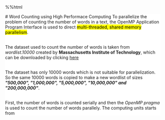 %%html
<style>
    .white{background-color: #FFFFFF;}
</style>

<div class="white">
# Word Counting using High Performace Computing
To parallelize the problem of counting the number of words in a text, the OpenMP Application Program Interface
is used to direct <mark>multi-threaded, shared memory parallelism</mark>. <br><br>

The dataset used to count the number of words is taken from *wordlist.10000* created by **Massachusetts Institute of Technology**,
which can be downloaded by clicking [here](https://www.mit.edu/~ecprice/wordlist.10000) <br><br>

The dataset has only 10000 words which is not suitable for parallelization. So the same 10000 words is copied to make a new
wordlist of sizes ***"500,000", "1,000,000", "5,000,000", "10,000,000" and "200,000,000"***. <br><br>

First, the number of words is counted serially and then the *OpenMP pragma* is used to count the number of words parallely.
The computing units starts from 

</div>
